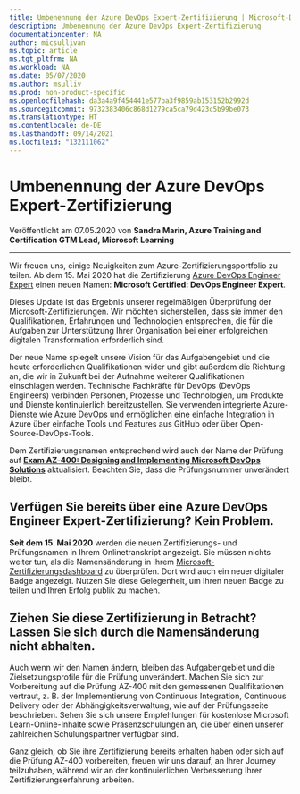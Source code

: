 ```yaml
---
title: Umbenennung der Azure DevOps Expert-Zertifizierung | Microsoft-Dokumentation
description: Umbenennung der Azure DevOps Expert-Zertifizierung
documentationcenter: NA
author: micsullivan
ms.topic: article
ms.tgt_pltfrm: NA
ms.workload: NA
ms.date: 05/07/2020
ms.author: msulliv
ms.prod: non-product-specific
ms.openlocfilehash: da3a4a9f454441e577ba3f9859ab153152b2992d
ms.sourcegitcommit: 9732383406c868d1279ca5ca79d423c5b99be073
ms.translationtype: HT
ms.contentlocale: de-DE
ms.lasthandoff: 09/14/2021
ms.locfileid: "132111062"
---
```

# <a name="the-azure-devops-expert-certification-will-have-a-new-name"></a>Umbenennung der Azure DevOps Expert-Zertifizierung

Veröffentlicht am 07.05.2020 von **Sandra Marin, Azure Training and Certification GTM Lead, Microsoft Learning**

___

Wir freuen uns, einige Neuigkeiten zum Azure-Zertifizierungsportfolio zu teilen. Ab dem 15. Mai 2020 hat die Zertifizierung [Azure DevOps Engineer Expert](/learn/certifications/azure-devops) einen neuen Namen: **Microsoft Certified: DevOps Engineer Expert**.

Dieses Update ist das Ergebnis unserer regelmäßigen Überprüfung der Microsoft-Zertifizierungen. Wir möchten sicherstellen, dass sie immer den Qualifikationen, Erfahrungen und Technologien entsprechen, die für die Aufgaben zur Unterstützung Ihrer Organisation bei einer erfolgreichen digitalen Transformation erforderlich sind.

Der neue Name spiegelt unsere Vision für das Aufgabengebiet und die heute erforderlichen Qualifikationen wider und gibt außerdem die Richtung an, die wir in Zukunft bei der Aufnahme weiterer Qualifikationen einschlagen werden. Technische Fachkräfte für DevOps (DevOps Engineers) verbinden Personen, Prozesse und Technologien, um Produkte und Dienste kontinuierlich bereitzustellen. Sie verwenden integrierte Azure-Dienste wie Azure DevOps und ermöglichen eine einfache Integration in Azure über einfache Tools und Features aus GitHub oder über Open-Source-DevOps-Tools.

Dem Zertifizierungsnamen entsprechend wird auch der Name der Prüfung auf [**Exam AZ-400: Designing and Implementing Microsoft DevOps Solutions**](/learn/certifications/exams/az-400) aktualisiert. Beachten Sie, dass die Prüfungsnummer unverändert bleibt.

## <a name="do-you-already-have-an-azure-devops-engineer-expert-certification-weve-got-you-covered"></a>Verfügen Sie bereits über eine Azure DevOps Engineer Expert-Zertifizierung? Kein Problem.

**Seit dem 15. Mai 2020** werden die neuen Zertifizierungs- und Prüfungsnamen in Ihrem Onlinetranskript angezeigt. Sie müssen nichts weiter tun, als die Namensänderung in Ihrem [Microsoft-Zertifizierungsdashboard](https://www.microsoft.com/learning/dashboard.aspx) zu überprüfen. Dort wird auch ein neuer digitaler Badge angezeigt. Nutzen Sie diese Gelegenheit, um Ihren neuen Badge zu teilen und Ihren Erfolg publik zu machen.

## <a name="considering-this-certification-dont-let-the-name-change-stop-you"></a>Ziehen Sie diese Zertifizierung in Betracht? Lassen Sie sich durch die Namensänderung nicht abhalten.

Auch wenn wir den Namen ändern, bleiben das Aufgabengebiet und die Zielsetzungsprofile für die Prüfung unverändert. Machen Sie sich zur Vorbereitung auf die Prüfung AZ-400 mit den gemessenen Qualifikationen vertraut, z. B. der Implementierung von Continuous Integration, Continuous Delivery oder der Abhängigkeitsverwaltung, wie auf der Prüfungsseite beschrieben. Sehen Sie sich unsere Empfehlungen für kostenlose Microsoft Learn-Online-Inhalte sowie Präsenzschulungen an, die über einen unserer zahlreichen Schulungspartner verfügbar sind.

Ganz gleich, ob Sie ihre Zertifizierung bereits erhalten haben oder sich auf die Prüfung AZ-400 vorbereiten, freuen wir uns darauf, an Ihrer Journey teilzuhaben, während wir an der kontinuierlichen Verbesserung Ihrer Zertifizierungserfahrung arbeiten.
